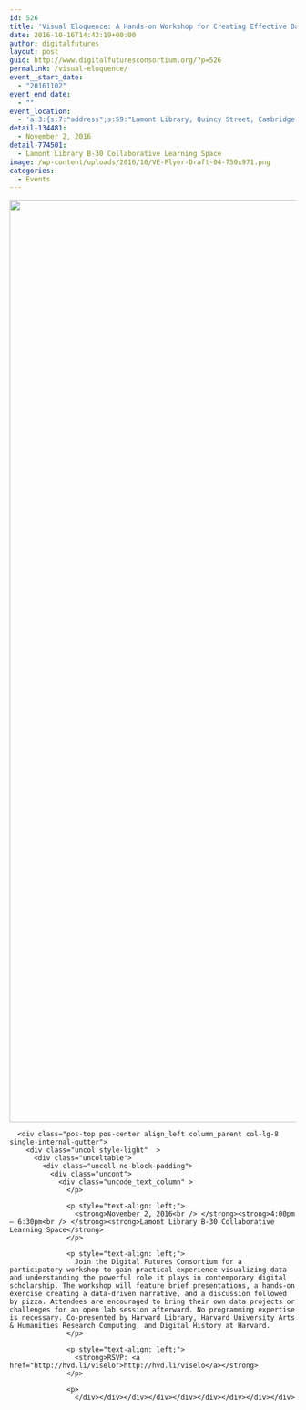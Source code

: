 ```yaml
---
id: 526
title: 'Visual Eloquence: A Hands-on Workshop for Creating Effective Data Visualizations'
date: 2016-10-16T14:42:19+00:00
author: digitalfutures
layout: post
guid: http://www.digitalfuturesconsortium.org/?p=526
permalink: /visual-eloquence/
event__start_date:
  - "20161102"
event_end_date:
  - ""
event_location:
  - 'a:3:{s:7:"address";s:59:"Lamont Library, Quincy Street, Cambridge, MA, United States";s:3:"lat";s:17:"42.37276699999999";s:3:"lng";s:18:"-71.11548100000005";}'
detail-134481:
  - November 2, 2016
detail-774501:
  - Lamont Library B-30 Collaborative Learning Space
image: /wp-content/uploads/2016/10/VE-Flyer-Draft-04-750x971.png
categories:
  - Events
---
```

<div data-parent="true" class="row-container">
  <div class="row limit-width row-parent">
    <div class="row-inner">
      <div class="pos-top pos-center align_left column_parent col-lg-4 single-internal-gutter">
        <div class="uncol style-light"  >
          <div class="uncoltable">
            <div class="uncell no-block-padding">
              <div class="uncont">
                <div class="uncode-single-media  text-left">
                  <div class="single-wrapper" style="max-width: 100%;">
                    <div class="tmb tmb-light  tmb-media-first tmb-media-last tmb-content-overlay tmb-no-bg">
                      <div class="t-inside">
                        <div class="t-entry-visual" tabindex="0">
                          <div class="t-entry-visual-tc">
                            <div class="uncode-single-media-wrapper">
                              <img src="https://www.digitalfuturesconsortium.org/wp-content/uploads/2016/10/VE-Flyer-Draft-04.png" width="1250" height="1618" alt="" />
                            </div>
                          </div>
                        </div>
                      </div>
                    </div>
                  </div>
                </div>
              </div>
            </div>
          </div>
        </div>
      </div>
      
      <div class="pos-top pos-center align_left column_parent col-lg-8 single-internal-gutter">
        <div class="uncol style-light"  >
          <div class="uncoltable">
            <div class="uncell no-block-padding">
              <div class="uncont">
                <div class="uncode_text_column" >
                  </p> 
                  
                  <p style="text-align: left;">
                    <strong>November 2, 2016<br /> </strong><strong>4:00pm – 6:30pm<br /> </strong><strong>Lamont Library B-30 Collaborative Learning Space</strong>
                  </p>
                  
                  <p style="text-align: left;">
                    Join the Digital Futures Consortium for a participatory workshop to gain practical experience visualizing data and understanding the powerful role it plays in contemporary digital scholarship. The workshop will feature brief presentations, a hands-on exercise creating a data-driven narrative, and a discussion followed by pizza. Attendees are encouraged to bring their own data projects or challenges for an open lab session afterward. No programming expertise is necessary. Co-presented by Harvard Library, Harvard University Arts & Humanities Research Computing, and Digital History at Harvard.
                  </p>
                  
                  <p style="text-align: left;">
                    <strong>RSVP: <a href="http://hvd.li/viselo">http://hvd.li/viselo</a></strong>
                  </p>
                  
                  <p>
                    </div></div></div></div></div></div></div></div></div>